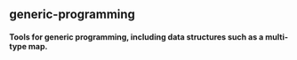 ## generic-programming

#### Tools for generic programming, including data structures such as a multi-type map.
